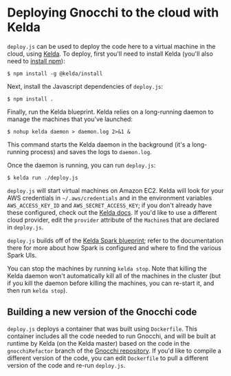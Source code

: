 # Deploying Gnocchi to the cloud with Kelda

`deploy.js` can be used to deploy the code here to a virtual machine in the
cloud, using [Kelda](http://docs.kelda.io).  To deploy, first you'll need to
install Kelda (you'll also need to
[install npm](https://nodejs.org/en/download/)):

```console
$ npm install -g @kelda/install
```

Next, install the Javascript dependencies of `deploy.js`:

```console
$ npm install .
```

Finally, run the Kelda blueprint. Kelda relies on a long-running daemon to
manage the machines that you've launched:

```console
$ nohup kelda daemon > daemon.log 2>&1 &
```

This command starts the Kelda daemon in the background (it's a long-running
process) and saves the logs to `daemon.log`.

Once the daemon is running, you can run `deploy.js`:

```console
$ kelda run ./deploy.js
```

`deploy.js` will start virtual machines on Amazon EC2. Kelda will look for
your AWS credentials in `~/.aws/credentials` and in the environment variables
`AWS_ACCESS_KEY_ID` and `AWS_SECRET_ACCESS_KEY`; if you don't already have these
configured, check out the [Kelda docs](http://docs.kelda.io#amazon-ec2). If
you'd like to use a different cloud provider, edit the `provider` attribute of
the `Machine`s that are declared in `deploy.js`.

`deploy.js` builds off of the
[Kelda Spark blueprint](https://github.com/kelda/spark); refer to the
documentation there for more about how Spark is configured and where to find the
various Spark UIs.

You can stop the machines by running `kelda stop`.
Note that killing the Kelda daemon won't automatically kill all of the machines
in the cluster (but if you kill the daemon before killing the machines, you can
re-start it, and then run `kelda stop`).

## Building a new version of the Gnocchi code

`deploy.js` deploys a container that was built using `Dockerfile`. This
container includes all the code needed to run Gnocchi, and will be built at
runtime by Kelda (on the Kelda master) based on the code in the
`gnocchiRefactor` branch of the
[Gnocchi repository](https://github.com/nathanielparke/gnocchi).
If you'd like to compile a different version of the code, you can edit
`Dockerfile` to pull a different version of the code and re-run `deploy.js`.
